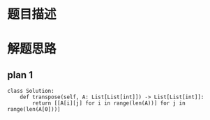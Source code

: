 # 题目描述


# 解题思路

## plan 1

```
class Solution:
    def transpose(self, A: List[List[int]]) -> List[List[int]]:
        return [[A[i][j] for i in range(len(A))] for j in range(len(A[0]))]
```
